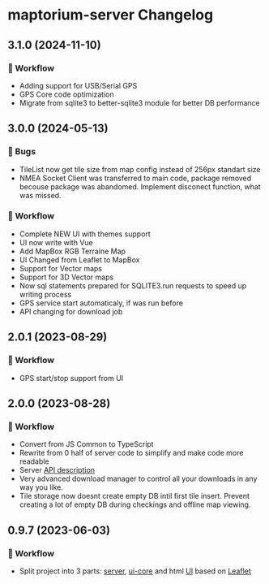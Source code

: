# maptorium-server Changelog

## 3.1.0 (2024-11-10)

### 🔧 Workflow

- Adding support for USB/Serial GPS
- GPS Core code optimization
- Migrate from sqlite3 to better-sqlite3 module for better DB performance

## 3.0.0 (2024-05-13)

### 🔧 Bugs

- TileList now get tile size from map config instead of 256px standart size
- NMEA Socket Client was transferred to main code, package removed becouse package was abandomed. Implement disconect function, what was missed.

### 🔧 Workflow

- Complete NEW UI with themes support
- UI now write with Vue
- Add MapBox RGB Terraine Map
- UI Changed from Leaflet to MapBox
- Support for Vector maps
- Support for 3D Vector maps
- Now sql statements prepared for SQLITE3.run requests to speed up writing process
- GPS service start automaticaly, if was run before
- API changing for download job

## 2.0.1 (2023-08-29)

### 🔧 Workflow

- GPS start/stop support from UI

## 2.0.0 (2023-08-28)

### 🔧 Workflow

- Convert from JS Common to TypeScript
- Rewrite from 0 half of server code to simplify and make code more readable
- Server [API description](./API.md)
- Very advanced download manager to control all your downloads in any way you like.
- Tile storage now doesnt create empty DB intil first tile insert. Prevent creating a lot of empty DB during checkings and offline map viewing.

## 0.9.7 (2023-06-03)

### 🔧 Workflow

- Split project into 3 parts: [server](https://github.com/gunyakov/maptorium-server), [ui-core](https://github.com/gunyakov/maptorium-ui) and html [UI](https://github.com/gunyakov/maptorium-leaflet) based on [Leaflet](https://github.com/Leaflet/leaflet)
